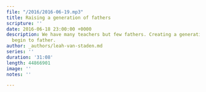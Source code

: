 ```yaml
---
file: "/2016/2016-06-19.mp3"
title: Raising a generation of fathers
scripture: ''
date: 2016-06-18 23:00:00 +0000
description: We have many teachers but few fathers. Creating a generation of men who
  begin to father.
author: _authors/leah-van-staden.md
series: ''
duration: '31:08'
length: 44866901
image: ''
notes: ''

---
```

